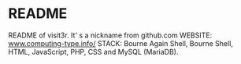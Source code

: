 # README
README of visit3r. It' s a nickname from github.com
WEBSITE: www.computing-type.info/
STACK: Bourne Again Shell, Bourne Shell, HTML, JavaScript, PHP, CSS and MySQL (MariaDB).
